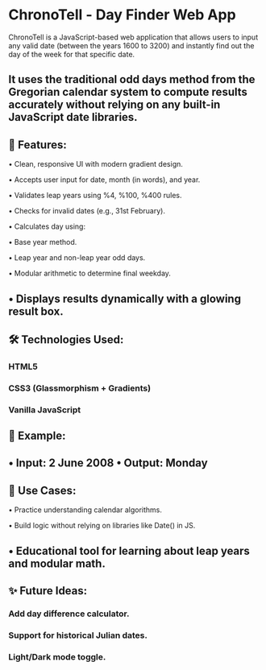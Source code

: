 # ChronoTell - Day Finder Web App
ChronoTell is a JavaScript-based web application that allows users to input any valid date (between the years 1600 to 3200) and instantly find out the day of the week for that specific date.

It uses the traditional odd days method from the Gregorian calendar system to compute results accurately without relying on any built-in JavaScript date libraries.
-------

## 🚀 Features:
• Clean, responsive UI with modern gradient design.

• Accepts user input for date, month (in words), and year.

• Validates leap years using %4, %100, %400 rules.

• Checks for invalid dates (e.g., 31st February).

• Calculates day using:

• Base year method.

• Leap year and non-leap year odd days.

• Modular arithmetic to determine final weekday.

• Displays results dynamically with a glowing result box.
---
## 🛠️ Technologies Used:
### HTML5

### CSS3 (Glassmorphism + Gradients)

### Vanilla JavaScript

## 📆 Example:
• Input: 2 June 2008
• Output: Monday
---
## 📌 Use Cases:
• Practice understanding calendar algorithms.

• Build logic without relying on libraries like Date() in JS.

• Educational tool for learning about leap years and modular math.
---
## ✨ Future Ideas:
### Add day difference calculator.

### Support for historical Julian dates.

### Light/Dark mode toggle.

